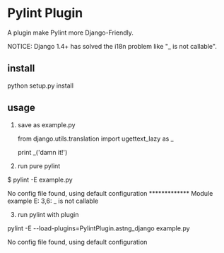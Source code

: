 Pylint Plugin
=============

A plugin make Pylint more Django-Friendly.

NOTICE: Django 1.4+ has solved the i18n problem like "_ is not callable".

install
-------

python setup.py install

usage
-----

1. save as example.py


   from django.utils.translation import ugettext_lazy as _

   print _('damn it!')

2. run pure pylint

$ pylint -E example.py


   No config file found, using default configuration
   ************* Module example
   E:  3,6: _ is not callable

3. run pylint with plugin

pylint -E --load-plugins=PylintPlugin.astng_django example.py


   No config file found, using default configuration
